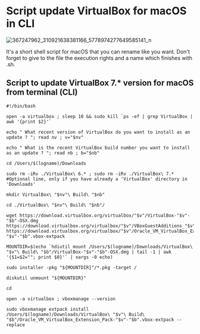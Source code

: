 # Script update VirtualBox for macOS in CLI

![367247962_310921638381166_5778974277649585141_n](https://github.com/valorisa/Script_Update_VirtualBox_for_macOS/assets/13067566/c8dd0322-6dba-45e2-b73e-8fd58881159e)

It's a short shell script for macOS that you can rename like you want. Don't forget to give to the file the execution rights and a name which finishes with .sh.

## Script to update VirtualBox 7.* version for macOS from terminal (CLI)

```shell
#!/bin/bash

open -a virtualbox ; sleep 10 && sudo kill `ps -ef | grep VirtualBox | awk '{print $2}'`

echo " What recent version of VirtualBox do you want to install as an update ? "; read nv ; v="$nv"

echo " What is the recent VirtualBox build number you want to install as an update ? "; read nb ; b="$nb"

cd /Users/$(logname)/Downloads

sudo rm -iRv ./VirtualBox\ 6.* ; sudo rm -iRv ./VirtualBox\ 7.* #Optional line, only if you have already a 'VirtualBox' directory in 'Downloads'

mkdir VirtualBox\ "$nv"\ Build\ "$nb"

cd ./VirtualBox\ "$nv"\ Build\ "$nb"/

wget https://download.virtualbox.org/virtualbox/"$v"/VirtualBox-"$v"-"$b"-OSX.dmg https://download.virtualbox.org/virtualbox/"$v"/VBoxGuestAdditions_"$v".iso https://download.virtualbox.org/virtualbox/"$v"/Oracle_VM_VirtualBox_Extension_Pack-"$v"-"$b".vbox-extpack

MOUNTDIR=$(echo `hdiutil mount /Users/$(logname)/Downloads/VirtualBox\ "$v"\ Build\ "$b"/VirtualBox-"$v"-"$b"-OSX.dmg | tail -1 | awk '{$1=$2=""; print $0}'` | xargs -0 echo)

sudo installer -pkg "${MOUNTDIR}"/*.pkg -target /

diskutil unmount "${MOUNTDIR}"

cd

open -a virtualbox ; vboxmanage --version

sudo vboxmanage extpack install /Users/$(logname)/Downloads/VirtualBox\ "$v"\ Build\ "$b"/Oracle_VM_VirtualBox_Extension_Pack-"$v"-"$b".vbox-extpack --replace
```
